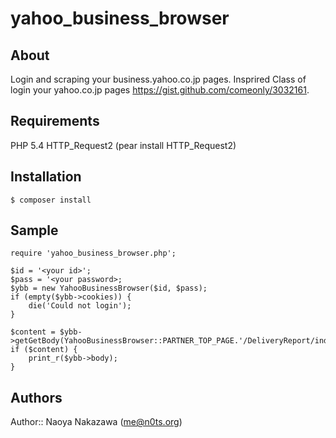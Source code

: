 yahoo_business_browser
===================================

About
-----
Login and scraping your business.yahoo.co.jp pages.
Insprired Class of login your yahoo.co.jp pages https://gist.github.com/comeonly/3032161.


Requirements
-----
PHP 5.4
HTTP_Request2 (pear install HTTP_Request2)


Installation
----
```
$ composer install
```

Sample
-----
```
require 'yahoo_business_browser.php';

$id = '<your id>';
$pass = '<your password>;
$ybb = new YahooBusinessBrowser($id, $pass);
if (empty($ybb->cookies)) {
    die('Could not login');
}

$content = $ybb->getGetBody(YahooBusinessBrowser::PARTNER_TOP_PAGE.'/DeliveryReport/index');
if ($content) {
    print_r($ybb->body);
}
```


Authors
-------------------
Author:: Naoya Nakazawa (<me@n0ts.org>)
